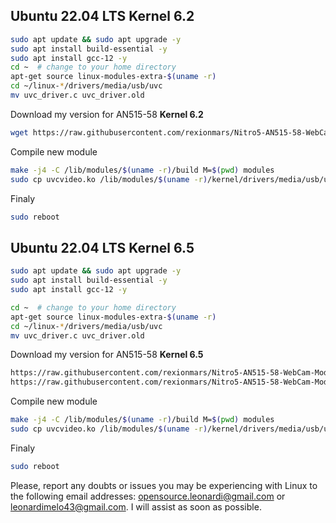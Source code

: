 
## Ubuntu 22.04 LTS Kernel 6.2
```sh
sudo apt update && sudo apt upgrade -y
sudo apt install build-essential -y 
sudo apt install gcc-12 -y 
cd ~  # change to your home directory
apt-get source linux-modules-extra-$(uname -r)
cd ~/linux-*/drivers/media/usb/uvc 
mv uvc_driver.c uvc_driver.old
```
Download my version for AN515-58 **Kernel 6.2**
```sh
wget https://raw.githubusercontent.com/rexionmars/Nitro5-AN515-58-WebCam-Module/master/uvc_driver_kernel_6.2/uvc_driver.c
```
Compile new module

```sh
make -j4 -C /lib/modules/$(uname -r)/build M=$(pwd) modules  
sudo cp uvcvideo.ko /lib/modules/$(uname -r)/kernel/drivers/media/usb/uvc/ 
```
Finaly
```sh
sudo reboot
```
## Ubuntu 22.04 LTS Kernel 6.5
```bash
sudo apt update && sudo apt upgrade -y
sudo apt install build-essential -y 
sudo apt install gcc-12 -y 

cd ~  # change to your home directory
apt-get source linux-modules-extra-$(uname -r)
cd ~/linux-*/drivers/media/usb/uvc
mv uvc_driver.c uvc_driver.old
```
Download my version for AN515-58 **Kernel 6.5**
```sh
https://raw.githubusercontent.com/rexionmars/Nitro5-AN515-58-WebCam-Module/master/ubuntu_22-04_kernel_6.5/v4l2-uvc.h
https://raw.githubusercontent.com/rexionmars/Nitro5-AN515-58-WebCam-Module/master/ubuntu_22-04_kernel_6.5/uvc_driver.c
```
Compile new module

```sh
make -j4 -C /lib/modules/$(uname -r)/build M=$(pwd) modules  
sudo cp uvcvideo.ko /lib/modules/$(uname -r)/kernel/drivers/media/usb/uvc/ 
```
Finaly
```sh
sudo reboot
```
Please, report any doubts or issues you may be experiencing with Linux to the following email addresses: opensource.leonardi@gmail.com or leonardimelo43@gmail.com. I will assist as soon as possible.
